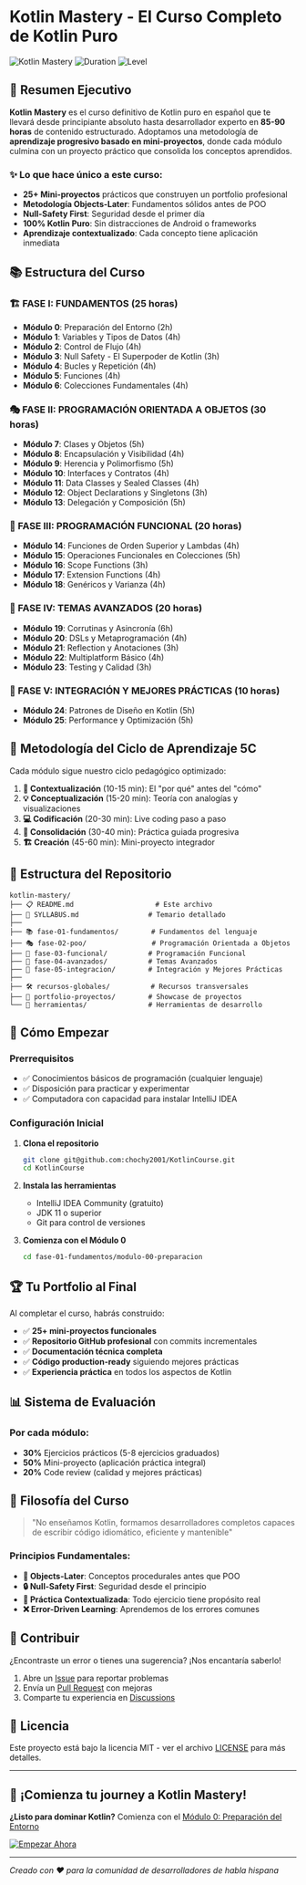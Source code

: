 # Kotlin Mastery - El Curso Completo de Kotlin Puro

![Kotlin Mastery](https://img.shields.io/badge/Kotlin-Mastery-7F52FF?style=for-the-badge&logo=kotlin)
![Duration](https://img.shields.io/badge/Duración-85--90_horas-green?style=for-the-badge)
![Level](https://img.shields.io/badge/Nivel-Principiante_a_Avanzado-blue?style=for-the-badge)

## 🎯 Resumen Ejecutivo

**Kotlin Mastery** es el curso definitivo de Kotlin puro en español que te llevará desde principiante absoluto hasta desarrollador experto en **85-90 horas** de contenido estructurado. Adoptamos una metodología de **aprendizaje progresivo basado en mini-proyectos**, donde cada módulo culmina con un proyecto práctico que consolida los conceptos aprendidos.

### ✨ Lo que hace único a este curso:

- **25+ Mini-proyectos** prácticos que construyen un portfolio profesional
- **Metodología Objects-Later**: Fundamentos sólidos antes de POO
- **Null-Safety First**: Seguridad desde el primer día
- **100% Kotlin Puro**: Sin distracciones de Android o frameworks
- **Aprendizaje contextualizado**: Cada concepto tiene aplicación inmediata

## 📚 Estructura del Curso

### 🏗️ FASE I: FUNDAMENTOS (25 horas)
- **Módulo 0**: Preparación del Entorno (2h)
- **Módulo 1**: Variables y Tipos de Datos (4h)
- **Módulo 2**: Control de Flujo (4h)
- **Módulo 3**: Null Safety - El Superpoder de Kotlin (3h)
- **Módulo 4**: Bucles y Repetición (4h)
- **Módulo 5**: Funciones (4h)
- **Módulo 6**: Colecciones Fundamentales (4h)

### 🎭 FASE II: PROGRAMACIÓN ORIENTADA A OBJETOS (30 horas)
- **Módulo 7**: Clases y Objetos (5h)
- **Módulo 8**: Encapsulación y Visibilidad (4h)
- **Módulo 9**: Herencia y Polimorfismo (5h)
- **Módulo 10**: Interfaces y Contratos (4h)
- **Módulo 11**: Data Classes y Sealed Classes (4h)
- **Módulo 12**: Object Declarations y Singletons (3h)
- **Módulo 13**: Delegación y Composición (5h)

### 🔧 FASE III: PROGRAMACIÓN FUNCIONAL (20 horas)
- **Módulo 14**: Funciones de Orden Superior y Lambdas (4h)
- **Módulo 15**: Operaciones Funcionales en Colecciones (5h)
- **Módulo 16**: Scope Functions (3h)
- **Módulo 17**: Extension Functions (4h)
- **Módulo 18**: Genéricos y Varianza (4h)

### 🚀 FASE IV: TEMAS AVANZADOS (20 horas)
- **Módulo 19**: Corrutinas y Asincronía (6h)
- **Módulo 20**: DSLs y Metaprogramación (4h)
- **Módulo 21**: Reflection y Anotaciones (3h)
- **Módulo 22**: Multiplatform Básico (4h)
- **Módulo 23**: Testing y Calidad (3h)

### 🎨 FASE V: INTEGRACIÓN Y MEJORES PRÁCTICAS (10 horas)
- **Módulo 24**: Patrones de Diseño en Kotlin (5h)
- **Módulo 25**: Performance y Optimización (5h)

## 🔄 Metodología del Ciclo de Aprendizaje 5C

Cada módulo sigue nuestro ciclo pedagógico optimizado:

1. **🎯 Contextualización** (10-15 min): El "por qué" antes del "cómo"
2. **💡 Conceptualización** (15-20 min): Teoría con analogías y visualizaciones
3. **💻 Codificación** (20-30 min): Live coding paso a paso
4. **🔧 Consolidación** (30-40 min): Práctica guiada progresiva
5. **🏗️ Creación** (45-60 min): Mini-proyecto integrador

## 📁 Estructura del Repositorio

```
kotlin-mastery/
├── 📋 README.md                    # Este archivo
├── 📖 SYLLABUS.md                 # Temario detallado
├── 
├── 📚 fase-01-fundamentos/        # Fundamentos del lenguaje
├── 🎭 fase-02-poo/                # Programación Orientada a Objetos  
├── 🔧 fase-03-funcional/          # Programación Funcional
├── 🚀 fase-04-avanzados/          # Temas Avanzados
├── 🎨 fase-05-integracion/        # Integración y Mejores Prácticas
├── 
├── 🛠️ recursos-globales/          # Recursos transversales
├── 🎯 portfolio-proyectos/        # Showcase de proyectos
└── 🔧 herramientas/               # Herramientas de desarrollo
```

## 🚀 Cómo Empezar

### Prerrequisitos
- ✅ Conocimientos básicos de programación (cualquier lenguaje)
- ✅ Disposición para practicar y experimentar
- ✅ Computadora con capacidad para instalar IntelliJ IDEA

### Configuración Inicial
1. **Clona el repositorio**
   ```bash
   git clone git@github.com:chochy2001/KotlinCourse.git
   cd KotlinCourse
   ```

2. **Instala las herramientas**
   - IntelliJ IDEA Community (gratuito)
   - JDK 11 o superior
   - Git para control de versiones

3. **Comienza con el Módulo 0**
   ```bash
   cd fase-01-fundamentos/modulo-00-preparacion
   ```

## 🏆 Tu Portfolio al Final

Al completar el curso, habrás construido:

- ✅ **25+ mini-proyectos funcionales**
- ✅ **Repositorio GitHub profesional** con commits incrementales
- ✅ **Documentación técnica completa**
- ✅ **Código production-ready** siguiendo mejores prácticas
- ✅ **Experiencia práctica** en todos los aspectos de Kotlin

## 📊 Sistema de Evaluación

### Por cada módulo:
- **30%** Ejercicios prácticos (5-8 ejercicios graduados)
- **50%** Mini-proyecto (aplicación práctica integral)
- **20%** Code review (calidad y mejores prácticas)

## 🎯 Filosofía del Curso

> "No enseñamos Kotlin, formamos desarrolladores completos capaces de escribir código idiomático, eficiente y mantenible"

### Principios Fundamentales:
- **📐 Objects-Later**: Conceptos procedurales antes que POO
- **🔒 Null-Safety First**: Seguridad desde el principio
- **🎯 Práctica Contextualizada**: Todo ejercicio tiene propósito real
- **❌ Error-Driven Learning**: Aprendemos de los errores comunes

## 🤝 Contribuir

¿Encontraste un error o tienes una sugerencia? ¡Nos encantaría saberlo!

1. Abre un [Issue](../../issues) para reportar problemas
2. Envía un [Pull Request](../../pulls) con mejoras
3. Comparte tu experiencia en [Discussions](../../discussions)

## 📝 Licencia

Este proyecto está bajo la licencia MIT - ver el archivo [LICENSE](LICENSE) para más detalles.

---

## 🌟 ¡Comienza tu journey a Kotlin Mastery!

**¿Listo para dominar Kotlin?** Comienza con el [Módulo 0: Preparación del Entorno](fase-01-fundamentos/modulo-00-preparacion/)

[![Empezar Ahora](https://img.shields.io/badge/Empezar-Ahora-7F52FF?style=for-the-badge&logo=rocket)](fase-01-fundamentos/modulo-00-preparacion/)

---

*Creado con ❤️ para la comunidad de desarrolladores de habla hispana*